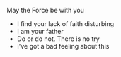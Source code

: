 May the Force be with you

- I find your lack of faith disturbing
- I am your father
- Do or do not. There is no try
- I've got a bad feeling about this
